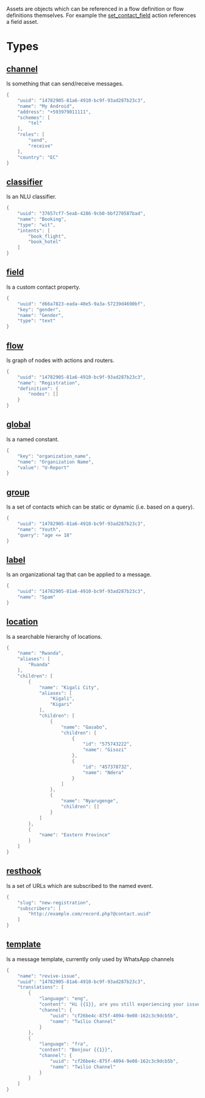 Assets are objects which can be referenced in a flow definition or flow definitions themselves. For example 
the [set_contact_field](flows.html#action:set_contact_field) action references a field asset.

# Types

<div class="assets">
<h2 class="item_title"><a name="asset:channel" href="#asset:channel">channel</a></h2>

Is something that can send/receive messages.


```objectivec
{
    "uuid": "14782905-81a6-4910-bc9f-93ad287b23c3",
    "name": "My Android",
    "address": "+593979011111",
    "schemes": [
        "tel"
    ],
    "roles": [
        "send",
        "receive"
    ],
    "country": "EC"
}
```

<h2 class="item_title"><a name="asset:classifier" href="#asset:classifier">classifier</a></h2>

Is an NLU classifier.


```objectivec
{
    "uuid": "37657cf7-5eab-4286-9cb0-bbf270587bad",
    "name": "Booking",
    "type": "wit",
    "intents": [
        "book_flight",
        "book_hotel"
    ]
}
```

<h2 class="item_title"><a name="asset:field" href="#asset:field">field</a></h2>

Is a custom contact property.


```objectivec
{
    "uuid": "d66a7823-eada-40e5-9a3a-57239d4690bf",
    "key": "gender",
    "name": "Gender",
    "type": "text"
}
```

<h2 class="item_title"><a name="asset:flow" href="#asset:flow">flow</a></h2>

Is graph of nodes with actions and routers.


```objectivec
{
    "uuid": "14782905-81a6-4910-bc9f-93ad287b23c3",
    "name": "Registration",
    "definition": {
        "nodes": []
    }
}
```

<h2 class="item_title"><a name="asset:global" href="#asset:global">global</a></h2>

Is a named constant.


```objectivec
{
    "key": "organization_name",
    "name": "Organization Name",
    "value": "U-Report"
}
```

<h2 class="item_title"><a name="asset:group" href="#asset:group">group</a></h2>

Is a set of contacts which can be static or dynamic (i.e. based on a query).


```objectivec
{
    "uuid": "14782905-81a6-4910-bc9f-93ad287b23c3",
    "name": "Youth",
    "query": "age <= 18"
}
```

<h2 class="item_title"><a name="asset:label" href="#asset:label">label</a></h2>

Is an organizational tag that can be applied to a message.


```objectivec
{
    "uuid": "14782905-81a6-4910-bc9f-93ad287b23c3",
    "name": "Spam"
}
```

<h2 class="item_title"><a name="asset:location" href="#asset:location">location</a></h2>

Is a searchable hierarchy of locations.


```objectivec
{
    "name": "Rwanda",
    "aliases": [
        "Ruanda"
    ],
    "children": [
        {
            "name": "Kigali City",
            "aliases": [
                "Kigali",
                "Kigari"
            ],
            "children": [
                {
                    "name": "Gasabo",
                    "children": [
                        {
                            "id": "575743222",
                            "name": "Gisozi"
                        },
                        {
                            "id": "457378732",
                            "name": "Ndera"
                        }
                    ]
                },
                {
                    "name": "Nyarugenge",
                    "children": []
                }
            ]
        },
        {
            "name": "Eastern Province"
        }
    ]
}
```

<h2 class="item_title"><a name="asset:resthook" href="#asset:resthook">resthook</a></h2>

Is a set of URLs which are subscribed to the named event.


```objectivec
{
    "slug": "new-registration",
    "subscribers": [
        "http://example.com/record.php?@contact.uuid"
    ]
}
```

<h2 class="item_title"><a name="asset:template" href="#asset:template">template</a></h2>

Is a message template, currently only used by WhatsApp channels


```objectivec
{
    "name": "revive-issue",
    "uuid": "14782905-81a6-4910-bc9f-93ad287b23c3",
    "translations": [
        {
            "language": "eng",
            "content": "Hi {{1}}, are you still experiencing your issue?",
            "channel": {
                "uuid": "cf26be4c-875f-4094-9e08-162c3c9dcb5b",
                "name": "Twilio Channel"
            }
        },
        {
            "language": "fra",
            "content": "Bonjour {{1}}",
            "channel": {
                "uuid": "cf26be4c-875f-4094-9e08-162c3c9dcb5b",
                "name": "Twilio Channel"
            }
        }
    ]
}
```


</div>